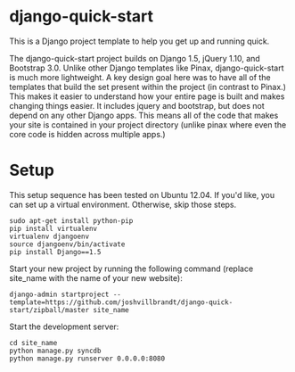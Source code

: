 django-quick-start
==================

This is a Django project template to help you get up and running quick.

The django-quick-start project builds on Django 1.5, jQuery 1.10, and Bootstrap 3.0. Unlike other Django templates like Pinax, django-quick-start is much more lightweight. A key design goal here was to have all of the templates that build the set present within the project (in contrast to Pinax.) This makes it easier to understand how your entire page is built and makes changing things easier.
It includes jquery and bootstrap, but does not depend on any other Django apps. This means all of the code that makes your site is contained in your project directory (unlike pinax where even the core code is hidden across multiple apps.)

# Setup

This setup sequence has been tested on Ubuntu 12.04. If you'd like, you can set up a virtual environment. Otherwise, skip those steps.

    sudo apt-get install python-pip
    pip install virtualenv
    virtualenv djangoenv
    source djangoenv/bin/activate
    pip install Django==1.5

Start your new project by running the following command (replace site_name with the name of your new website):

    django-admin startproject --template=https://github.com/joshvillbrandt/django-quick-start/zipball/master site_name

Start the development server:

    cd site_name
    python manage.py syncdb
    python manage.py runserver 0.0.0.0:8080
